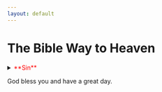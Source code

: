```yaml
---
layout: default
---
```

# The Bible Way to Heaven

<details>
  <summary><span style="color:red">**Sin**</span></summary>
  
## What is Sin?
#### 1 John 3:4
> Whosoever committeth sin transgresseth also the law: for sin is the transgression of the law.
###### Sin is the offense of God's law.
## Who Sinned?
#### Romans 3:10
> As it is written, There is none righteous, no, not one:
#### Romans 3:23
> For all have sinned, and come short of the glory of God;
#### Ecclesiastes 7:20
> For there is not a just man upon earth, that doeth good, and sinneth not.
###### ALL have sinned, not one of us is perfect.
#### James 2:10
>  For whosoever shall keep the whole law, and yet offend in one point, he is guilty of all.
###### Even if you just broke one part of God's law, you're guilty before God. Because God is holy, just and perfect, and nothing that is dirty will enter life...
#### Revelation 21:24
> And there shall in no wise enter into it any thing that defileth, neither whatsoever worketh abomination, or maketh a lie: but they which are written in the Lamb's book of life.
#### 





</details>






God bless you and have a great day.

